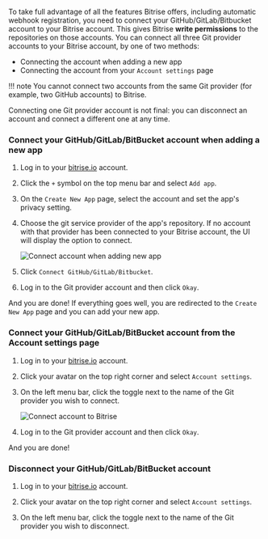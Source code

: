 To take full advantage of all the features Bitrise offers, including automatic webhook registration, you need to connect your GitHub/GitLab/Bitbucket account to your Bitrise account. This gives Bitrise __write permissions__ to the repositories on those accounts. You can connect all three Git provider accounts to your Bitrise account, by one of two methods:

- Connecting the account when adding a new app
- Connecting the account from your `Account settings` page

!!! note
    You cannot connect two accounts from the same Git provider (for example, two GitHub accounts) to Bitrise.

Connecting one Git provider account is not final: you can disconnect an account and connect a different one at any time.

### Connect your GitHub/GitLab/BitBucket account when adding a new app

1. Log in to your [bitrise.io](https://www.bitrise.io) account.

1. Click the `+` symbol on the top menu bar and select `Add app`.

1. On the `Create New App` page, select the account and set the app's privacy setting.

1. Choose the git service provider of the app's repository. If no account with that provider has been connected to your Bitrise account, the UI will display the option to connect.

    ![Connect account when adding new app](/img/signing-up/add-app-connect-account.png)

1. Click `Connect GitHub/GitLab/Bitbucket`.

1. Log in to the Git provider account and then click `Okay`.

And you are done! If everything goes well, you are redirected to the `Create New App` page and you can add your new app.

### Connect your GitHub/GitLab/BitBucket account from the Account settings page

1. Log in to your [bitrise.io](https://www.bitrise.io) account.

1. Click your avatar on the top right corner and select `Account settings`.

1. On the left menu bar, click the toggle next to the name of the Git provider you wish to connect.

    ![Connect account to Bitrise](/img/signing-up/connect-account.png)

1. Log in to the Git provider account and then click `Okay`.

And you are done!

### Disconnect your GitHub/GitLab/BitBucket account

1. Log in to your [bitrise.io](https://www.bitrise.io) account.

1. Click your avatar on the top right corner and select `Account settings`.

1. On the left menu bar, click the toggle next to the name of the Git provider you wish to disconnect.
